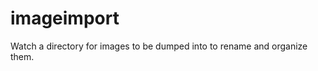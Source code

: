 imageimport
===========

Watch a directory for images to be dumped into to rename and organize them.